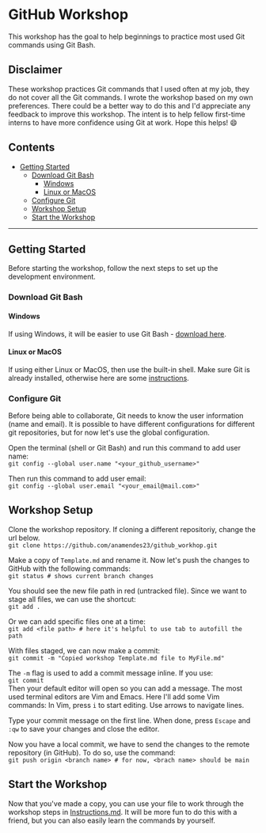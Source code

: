 # GitHub Workshop

This workshop has the goal to help beginnings to practice most used Git commands using Git Bash.

## Disclaimer

These workshop practices Git commands that I used often at my job, they do not cover all the Git commands.
I wrote the workshop based on my own preferences. There could be a better way to do this and I'd appreciate any feedback to improve this workshop.
The intent is to help fellow first-time interns to have more confidence using Git at work.
Hope this helps! 😄

## Contents

- [Getting Started](#getting-started)
  - [Download Git Bash](#download-git-bash)
    - [Windows](#windows)
    - [Linux or MacOS](#linux-or-macos)
  - [Configure Git](#configure-git)
  - [Workshop Setup](#workshop-setup)
  - [Start the Workshop](#start-the-workshop)

***
## Getting Started

Before starting the workshop, follow the next steps to set up the development environment.

### Download Git Bash

#### Windows

If using Windows, it will be easier to use Git Bash - [download here](https://git-scm.com/downloads).

#### Linux or MacOS

If using either Linux or MacOS, then use the built-in shell. Make sure Git is already installed, otherwise here are some [instructions](https://phoenixnap.com/kb/install-git-on-mac#:~:text=%20Option%201%3A%20Install%20Git%20on%20Mac%20with,and%20double-click%20to%20open%20the%20Git...%20More%20).

### Configure Git

Before being able to collaborate, Git needs to know the user information (name and email). It is possible to have different configurations for different git repositories, but for now let's use the global configuration.

Open the terminal (shell or Git Bash) and run this command to add user name:\
`git config --global user.name "<your_github_username>"`

Then run this command to add user email:\
`git config --global user.email "<your_email@mail.com>"`

## Workshop Setup

Clone the workshop repository. If cloning a different repositoriy, change the url below.\
`git clone https://github.com/anamendes23/github_workhop.git`

Make a copy of `Template.md` and rename it. Now let's push the changes to GitHub with the following commands:\
`git status # shows current branch changes`

You should see the new file path in red (untracked file).
Since we want to stage all files, we can use the shortcut:\
`git add .`

Or we can add specific files one at a time:\
`git add <file path> # here it's helpful to use tab to autofill the path`

With files staged, we can now make a commit:\
`git commit -m "Copied workshop Template.md file to MyFile.md"`

The `-m` flag is used to add a commit message inline. If you use:\
`git commit`\
Then your default editor will open so you can add a message. The most used terminal editors are Vim and Emacs. Here I'll add some Vim commands:
In Vim, press `i` to start editing. Use arrows to navigate lines.

Type your commit message on the first line. When done, press `Escape` and `:qw` to save your changes and close the editor.

Now you have a local commit, we have to send the changes to the remote repository (in GitHub). To do so, use the command:\
`git push origin <branch name> # for now, <brach name> should be main`

## Start the Workshop

Now that you've made a copy, you can use your file to work through the workshop steps in [Instructions.md](./Instructions.md).
It will be more fun to do this with a friend, but you can also easily learn the commands by yourself.
